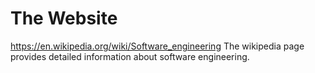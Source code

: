 # The Website
https://en.wikipedia.org/wiki/Software_engineering
The wikipedia page provides detailed information about software engineering.
